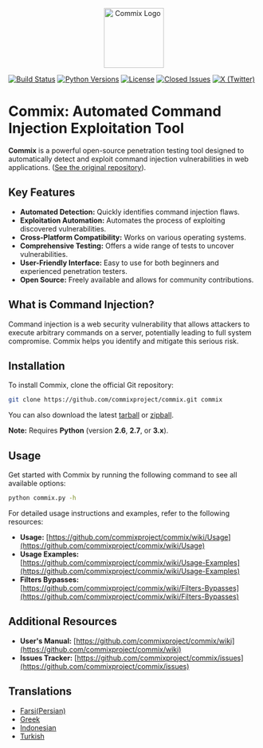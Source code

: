 <p align="center">
  <img alt="Commix Logo" src="https://commixproject.com/images/logo.png" height="120" />
</p>

[![Build Status](https://github.com/commixproject/commix/actions/workflows/builds.yml/badge.svg)](https://github.com/commixproject/commix/actions/workflows/builds.yml)
[![Python Versions](https://img.shields.io/badge/python-2.6|2.7|3.x-yellow.svg)](http://www.python.org/download/)
[![License](https://img.shields.io/badge/license-GPLv3-red.svg)](https://github.com/commixproject/commix/blob/master/LICENSE.txt)
[![Closed Issues](https://img.shields.io/github/issues-closed-raw/commixproject/commix.svg?colorB=ff0000)](https://github.com/commixproject/commix/issues?q=is%3Aissue+is%3Aclosed)
[![X (Twitter)](https://img.shields.io/badge/x-@commixproject-blue.svg)](https://x.com/commixproject)

# Commix: Automated Command Injection Exploitation Tool

**Commix** is a powerful open-source penetration testing tool designed to automatically detect and exploit command injection vulnerabilities in web applications. ([See the original repository](https://github.com/commixproject/commix)).

## Key Features

*   **Automated Detection:** Quickly identifies command injection flaws.
*   **Exploitation Automation:**  Automates the process of exploiting discovered vulnerabilities.
*   **Cross-Platform Compatibility:** Works on various operating systems.
*   **Comprehensive Testing:** Offers a wide range of tests to uncover vulnerabilities.
*   **User-Friendly Interface:**  Easy to use for both beginners and experienced penetration testers.
*   **Open Source:**  Freely available and allows for community contributions.

## What is Command Injection?

Command injection is a web security vulnerability that allows attackers to execute arbitrary commands on a server, potentially leading to full system compromise.  Commix helps you identify and mitigate this serious risk.

## Installation

To install Commix, clone the official Git repository:

```bash
git clone https://github.com/commixproject/commix.git commix
```

You can also download the latest [tarball](https://github.com/commixproject/commix/tarball/master) or [zipball](https://github.com/commixproject/commix/zipball/master).

**Note:**  Requires **Python** (version **2.6**, **2.7**, or **3.x**).

## Usage

Get started with Commix by running the following command to see all available options:

```bash
python commix.py -h
```

For detailed usage instructions and examples, refer to the following resources:

*   **Usage:** [https://github.com/commixproject/commix/wiki/Usage](https://github.com/commixproject/commix/wiki/Usage)
*   **Usage Examples:** [https://github.com/commixproject/commix/wiki/Usage-Examples](https://github.com/commixproject/commix/wiki/Usage-Examples)
*   **Filters Bypasses:** [https://github.com/commixproject/commix/wiki/Filters-Bypasses](https://github.com/commixproject/commix/wiki/Filters-Bypasses)

## Additional Resources

*   **User's Manual:** [https://github.com/commixproject/commix/wiki](https://github.com/commixproject/commix/wiki)
*   **Issues Tracker:** [https://github.com/commixproject/commix/issues](https://github.com/commixproject/commix/issues)

## Translations

*   [Farsi(Persian)](https://github.com/commixproject/commix/blob/master/doc/translations/README-fa-FA.md)
*   [Greek](https://github.com/commixproject/commix/blob/master/doc/translations/README-gr-GR.md)
*   [Indonesian](https://github.com/commixproject/commix/blob/master/doc/translations/README-idn-IDN.md)
*   [Turkish](https://github.com/commixproject/commix/blob/master/doc/translations/README-tr-TR.md)